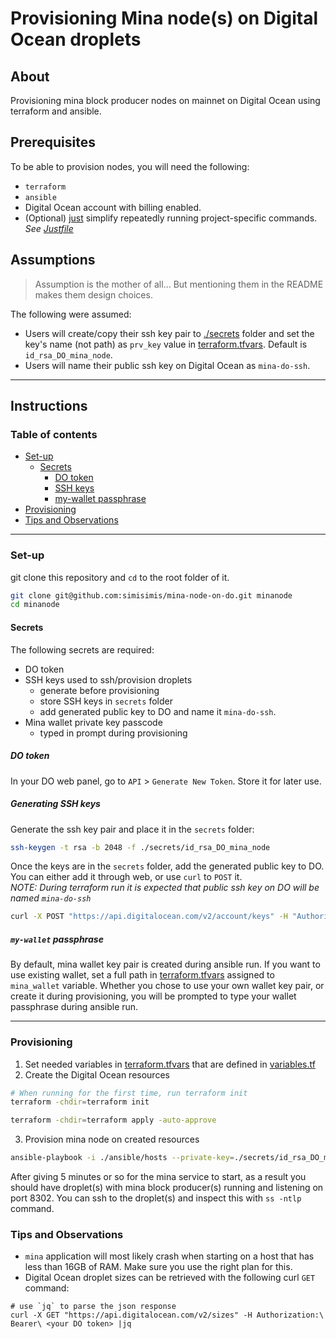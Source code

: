Provisioning Mina node(s) on Digital Ocean droplets
===

## About
Provisioning mina block producer nodes on mainnet on Digital Ocean using terraform and ansible.

## Prerequisites
To be able to provision nodes, you will need the following:
* `terraform`
* `ansible`
* Digital Ocean account with billing enabled.
* (Optional) [just](https://github.com/casey/just) simplify repeatedly running project-specific commands. _See [Justfile](Justfile)_

## Assumptions
> Assumption is the mother of all... But mentioning them in the README makes them design choices.  

The following were assumed:
* Users will create/copy their ssh key pair to [./secrets](secrets) folder and set the key's name (not path) as `prv_key` value in [terraform.tfvars](terraform/terraform.tfvars_example). Default is `id_rsa_DO_mina_node`.
* Users will name their public ssh key on Digital Ocean as `mina-do-ssh`.

---

## Instructions

### Table of contents
* [Set-up](#set-up)
  * [Secrets](#secrets)
    * [DO token](#do-token)
    * [SSH keys](#generating-ssh-keys)
    * [my-wallet passphrase](#my-wallet-passphrase)
* [Provisioning](#provisioning)
* [Tips and Observations](#tips-and-observations)

---

### Set-up

git clone this repository and `cd` to the root folder of it.
```bash
git clone git@github.com:simisimis/mina-node-on-do.git minanode
cd minanode
```

#### Secrets

The following secrets are required:
* DO token
* SSH keys used to ssh/provision droplets
  - generate before provisioning
  - store SSH keys in `secrets` folder
  - add generated public key to DO and name it `mina-do-ssh`.
* Mina wallet private key passcode
  - typed in prompt during provisioning

##### DO token
In your DO web panel, go to `API` > `Generate New Token`. Store it for later use.

##### Generating SSH keys
Generate the ssh key pair and place it in the `secrets` folder:
```bash
ssh-keygen -t rsa -b 2048 -f ./secrets/id_rsa_DO_mina_node
```
Once the keys are in the `secrets` folder, add the generated public key to DO. You can either add it through web, or use `curl` to `POST` it.  
_NOTE: During terraform run it is expected that public ssh key on DO will be named `mina-do-ssh`_
```bash
curl -X POST "https://api.digitalocean.com/v2/account/keys" -H "Authorization: Bearer <your DO token>" -d '{"name":"mina-do-ssh", "public_key":"<contents of ./secrets/id_rsa_DO_mina_node.pub>"}'
```

##### `my-wallet` passphrase
By default, mina wallet key pair is created during ansible run. If you want to use existing wallet, set a full path in [terraform.tfvars](terraform/terraform.tfvars_example) assigned to `mina_wallet` variable.
Whether you chose to use your own wallet key pair, or create it during provisioning, you will be prompted to type your wallet passphrase during ansible run.

---

### Provisioning
1. Set needed variables in [terraform.tfvars](terraform/terraform.tfvars_example) that are defined in [variables.tf](terraform/variables.tf)
2. Create the Digital Ocean resources
```bash
# When running for the first time, run terraform init
terraform -chdir=terraform init

terraform -chdir=terraform apply -auto-approve
```
3. Provision mina node on created resources
```bash
ansible-playbook -i ./ansible/hosts --private-key=./secrets/id_rsa_DO_mina_node ./ansible/provision_nodes.yaml
```

After giving 5 minutes or so for the mina service to start, as a result you should have droplet(s) with mina block producer(s) running and listening on port 8302. You can ssh to the droplet(s) and inspect this with `ss -ntlp` command.


### Tips and Observations
* `mina` application will most likely crash when starting on a host that has less than 16GB of RAM. Make sure you use the right plan for this.
* Digital Ocean droplet sizes can be retrieved with the following curl `GET` command:
```
# use `jq` to parse the json response
curl -X GET "https://api.digitalocean.com/v2/sizes" -H Authorization:\ Bearer\ <your DO token> |jq
```
